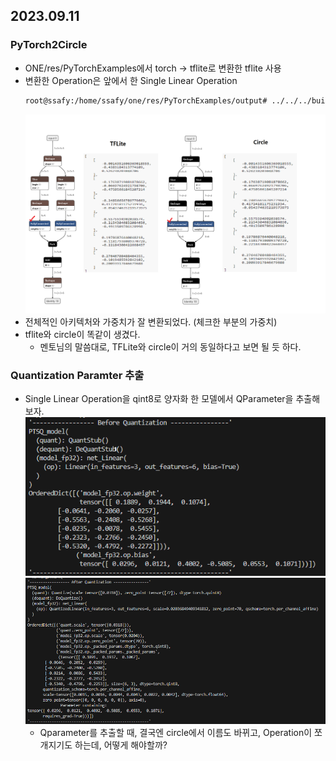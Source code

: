 ## 2023.09.11
### PyTorch2Circle
* ONE/res/PyTorchExamples에서 torch -> tflite로 변환한 tflite 사용
* 변환한 Operation은 앞에서 한 Single Linear Operation
    ```bash
    root@ssafy:/home/ssafy/one/res/PyTorchExamples/output# ../../../build/compiler/tflite2circle/tflite2circle Linear.tflite output.circle
    ```
    ![tflite2circle](./images/tflite2circle.png)
* 전체적인 아키텍처와 가중치가 잘 변환되었다. (체크한 부분의 가중치)
* tflite와 circle이 똑같이 생겼다.
    * 멘토님의 말씀대로, TFLite와 circle이 거의 동일하다고 보면 될 듯 하다.

### Quantization Paramter 추출
* Single Linear Operation을 qint8로 양자화 한 모델에서 QParameter을 추출해보자.
    ![](../0910/images/BeforeQuantization.PNG)
    ![](../0910/images/AfterQuantization.PNG)
    * Qparameter를 추출할 때, 결국엔 circle에서 이름도 바뀌고, Operation이 쪼개지기도 하는데, 어떻게 해야할까?